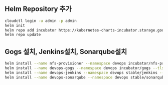## Helm Repository 추가
``` bash
cloudctl login -u admin -p admin
helm init
helm repo add incubator https://kubernetes-charts-incubator.storage.googleapis.com/
helm repo update
```

## Gogs 설치, Jenkins설치, Sonarqube설치
``` bash
helm install --name nfs-provisioner --namespace devops incubator/nfs-provisioner --tls
helm install --name devops-gogs --namespace devops incubator/gogs --tls
helm install --name devops-jenkins --namespace devops stable/jenkins --tls
helm install --name devops-sonarqube --namespace devops stable/sonarqube --tls
```

